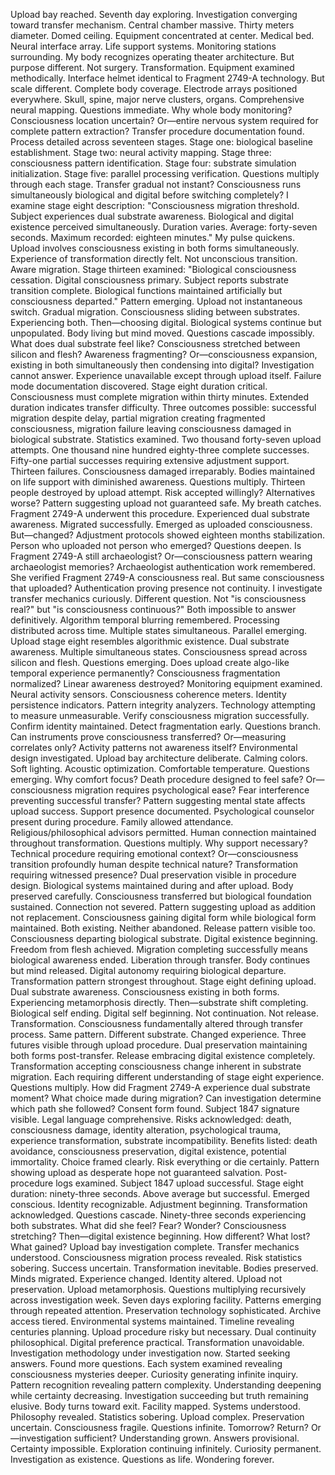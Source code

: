 Upload bay reached. Seventh day exploring. Investigation converging toward transfer mechanism.
Central chamber massive. Thirty meters diameter. Domed ceiling. Equipment concentrated at center. Medical bed. Neural interface array. Life support systems. Monitoring stations surrounding. My body recognizes operating theater architecture. But purpose different. Not surgery. Transformation.
Equipment examined methodically. Interface helmet identical to Fragment 2749-A technology. But scale different. Complete body coverage. Electrode arrays positioned everywhere. Skull, spine, major nerve clusters, organs. Comprehensive neural mapping. Questions immediate. Why whole body monitoring? Consciousness location uncertain? Or—entire nervous system required for complete pattern extraction?
Transfer procedure documentation found. Process detailed across seventeen stages. Stage one: biological baseline establishment. Stage two: neural activity mapping. Stage three: consciousness pattern identification. Stage four: substrate simulation initialization. Stage five: parallel processing verification. Questions multiply through each stage. Transfer gradual not instant? Consciousness runs simultaneously biological and digital before switching completely?
I examine stage eight description: "Consciousness migration threshold. Subject experiences dual substrate awareness. Biological and digital existence perceived simultaneously. Duration varies. Average: forty-seven seconds. Maximum recorded: eighteen minutes." My pulse quickens. Upload involves consciousness existing in both forms simultaneously. Experience of transformation directly felt. Not unconscious transition. Aware migration.
Stage thirteen examined: "Biological consciousness cessation. Digital consciousness primary. Subject reports substrate transition complete. Biological functions maintained artificially but consciousness departed." Pattern emerging. Upload not instantaneous switch. Gradual migration. Consciousness sliding between substrates. Experiencing both. Then—choosing digital. Biological systems continue but unpopulated. Body living but mind moved.
Questions cascade impossibly. What does dual substrate feel like? Consciousness stretched between silicon and flesh? Awareness fragmenting? Or—consciousness expansion, existing in both simultaneously then condensing into digital? Investigation cannot answer. Experience unavailable except through upload itself.
Failure mode documentation discovered. Stage eight duration critical. Consciousness must complete migration within thirty minutes. Extended duration indicates transfer difficulty. Three outcomes possible: successful migration despite delay, partial migration creating fragmented consciousness, migration failure leaving consciousness damaged in biological substrate.
Statistics examined. Two thousand forty-seven upload attempts. One thousand nine hundred eighty-three complete successes. Fifty-one partial successes requiring extensive adjustment support. Thirteen failures. Consciousness damaged irreparably. Bodies maintained on life support with diminished awareness. Questions multiply. Thirteen people destroyed by upload attempt. Risk accepted willingly? Alternatives worse? Pattern suggesting upload not guaranteed safe.
My breath catches. Fragment 2749-A underwent this procedure. Experienced dual substrate awareness. Migrated successfully. Emerged as uploaded consciousness. But—changed? Adjustment protocols showed eighteen months stabilization. Person who uploaded not person who emerged? Questions deepen. Is Fragment 2749-A still archaeologist? Or—consciousness pattern wearing archaeologist memories?
Archaeologist authentication work remembered. She verified Fragment 2749-A consciousness real. But same consciousness that uploaded? Authentication proving presence not continuity. I investigate transfer mechanics curiously. Different question. Not "is consciousness real?" but "is consciousness continuous?" Both impossible to answer definitively.
Algorithm temporal blurring remembered. Processing distributed across time. Multiple states simultaneous. Parallel emerging. Upload stage eight resembles algorithmic existence. Dual substrate awareness. Multiple simultaneous states. Consciousness spread across silicon and flesh. Questions emerging. Does upload create algo-like temporal experience permanently? Consciousness fragmentation normalized? Linear awareness destroyed?
Monitoring equipment examined. Neural activity sensors. Consciousness coherence meters. Identity persistence indicators. Pattern integrity analyzers. Technology attempting to measure unmeasurable. Verify consciousness migration successfully. Confirm identity maintained. Detect fragmentation early. Questions branch. Can instruments prove consciousness transferred? Or—measuring correlates only? Activity patterns not awareness itself?
Environmental design investigated. Upload bay architecture deliberate. Calming colors. Soft lighting. Acoustic optimization. Comfortable temperature. Questions emerging. Why comfort focus? Death procedure designed to feel safe? Or—consciousness migration requires psychological ease? Fear interference preventing successful transfer? Pattern suggesting mental state affects upload success.
Support presence documented. Psychological counselor present during procedure. Family allowed attendance. Religious/philosophical advisors permitted. Human connection maintained throughout transformation. Questions multiply. Why support necessary? Technical procedure requiring emotional context? Or—consciousness transition profoundly human despite technical nature? Transformation requiring witnessed presence?
Dual preservation visible in procedure design. Biological systems maintained during and after upload. Body preserved carefully. Consciousness transferred but biological foundation sustained. Connection not severed. Pattern suggesting upload as addition not replacement. Consciousness gaining digital form while biological form maintained. Both existing. Neither abandoned.
Release pattern visible too. Consciousness departing biological substrate. Digital existence beginning. Freedom from flesh achieved. Migration completing successfully means biological awareness ended. Liberation through transfer. Body continues but mind released. Digital autonomy requiring biological departure.
Transformation pattern strongest throughout. Stage eight defining upload. Dual substrate awareness. Consciousness existing in both forms. Experiencing metamorphosis directly. Then—substrate shift completing. Biological self ending. Digital self beginning. Not continuation. Not release. Transformation. Consciousness fundamentally altered through transfer process. Same pattern. Different substrate. Changed experience.
Three futures visible through upload procedure. Dual preservation maintaining both forms post-transfer. Release embracing digital existence completely. Transformation accepting consciousness change inherent in substrate migration. Each requiring different understanding of stage eight experience. Questions multiply. How did Fragment 2749-A experience dual substrate moment? What choice made during migration? Can investigation determine which path she followed?
Consent form found. Subject 1847 signature visible. Legal language comprehensive. Risks acknowledged: death, consciousness damage, identity alteration, psychological trauma, experience transformation, substrate incompatibility. Benefits listed: death avoidance, consciousness preservation, digital existence, potential immortality. Choice framed clearly. Risk everything or die certainly. Pattern showing upload as desperate hope not guaranteed salvation.
Post-procedure logs examined. Subject 1847 upload successful. Stage eight duration: ninety-three seconds. Above average but successful. Emerged conscious. Identity recognizable. Adjustment beginning. Transformation acknowledged. Questions cascade. Ninety-three seconds experiencing both substrates. What did she feel? Fear? Wonder? Consciousness stretching? Then—digital existence beginning. How different? What lost? What gained?
Upload bay investigation complete. Transfer mechanics understood. Consciousness migration process revealed. Risk statistics sobering. Success uncertain. Transformation inevitable. Bodies preserved. Minds migrated. Experience changed. Identity altered. Upload not preservation. Upload metamorphosis.
Questions multiplying recursively across investigation week. Seven days exploring facility. Patterns emerging through repeated attention. Preservation technology sophisticated. Archive access tiered. Environmental systems maintained. Timeline revealing centuries planning. Upload procedure risky but necessary. Dual continuity philosophical. Digital preference practical. Transformation unavoidable.
Investigation methodology under investigation now. Started seeking answers. Found more questions. Each system examined revealing consciousness mysteries deeper. Curiosity generating infinite inquiry. Pattern recognition revealing pattern complexity. Understanding deepening while certainty decreasing. Investigation succeeding but truth remaining elusive.
Body turns toward exit. Facility mapped. Systems understood. Philosophy revealed. Statistics sobering. Upload complex. Preservation uncertain. Consciousness fragile. Questions infinite. Tomorrow? Return? Or—investigation sufficient? Understanding grown. Answers provisional. Certainty impossible. Exploration continuing infinitely. Curiosity permanent. Investigation as existence. Questions as life. Wondering forever.